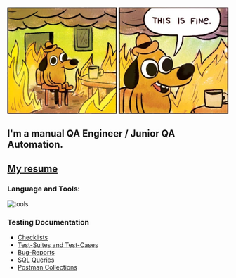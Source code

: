 [![Header](https://github.com/arteeem13/arteeem13/blob/main/picture/logo.PNG)](https://www.facebook.com/)

## I'm a manual QA Engineer / Junior QA Automation. 

## [My resume](![img.png](img.png))

### Language and Tools:

![tools](https://user-images.githubusercontent.com/96816498/195422676-b4a9c5da-eaeb-4fb9-ad55-10ae5069da5e.png)


### Testing Documentation

- [Checklists](![img.png](img.png))
- [Test-Suites and Test-Cases](![img.png](img.png))
- [Bug-Reports](![img.png](img.png))
- [SQL Queries](![img.png](img.png))
- [Postman Collections](![img.png](img.png))
